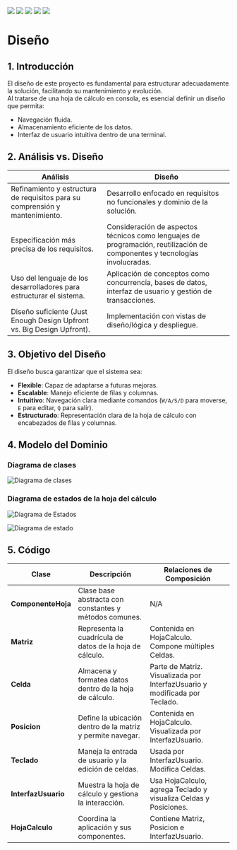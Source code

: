 [![](https://img.shields.io/badge/-Inicio-FFF?style=flat&logo=Emlakjet&logoColor=black)](/README.md) [![](https://img.shields.io/badge/-Entrega_1-FFF?style=flat&logo=openstreetmap&logoColor=black)](/documentos/entregas.d.md) [![](https://img.shields.io/badge/-Entrega_2-FFF?style=flat&logo=openstreetmap&logoColor=black)](/documentos/entregas.dM.md)  [![](https://img.shields.io/badge/-Entrega_3-FFF?style=flat&logo=openstreetmap&logoColor=black)](/documentos/entregas.dOO.md)  [![](https://img.shields.io/badge/-Entrega_4-FFF?style=flat&logo=openstreetmap&logoColor=black)]()


# Diseño

## 1. Introducción
El diseño de este proyecto es fundamental para estructurar adecuadamente la solución, facilitando su mantenimiento y evolución.  
Al tratarse de una hoja de cálculo en consola, es esencial definir un diseño que permita:  

- Navegación fluida.  
- Almacenamiento eficiente de los datos.  
- Interfaz de usuario intuitiva dentro de una terminal.  

## 2. Análisis vs. Diseño

| **Análisis** | **Diseño** |
|-------------|----------|
| Refinamiento y estructura de requisitos para su comprensión y mantenimiento. | Desarrollo enfocado en requisitos no funcionales y dominio de la solución. |
| Especificación más precisa de los requisitos. | Consideración de aspectos técnicos como lenguajes de programación, reutilización de componentes y tecnologías involucradas. |
| Uso del lenguaje de los desarrolladores para estructurar el sistema. | Aplicación de conceptos como concurrencia, bases de datos, interfaz de usuario y gestión de transacciones. |
| Diseño suficiente (Just Enough Design Upfront vs. Big Design Upfront). | Implementación con vistas de diseño/lógica y despliegue. |

## 3. Objetivo del Diseño
El diseño busca garantizar que el sistema sea:  

- **Flexible**: Capaz de adaptarse a futuras mejoras.  
- **Escalable**: Manejo eficiente de filas y columnas.  
- **Intuitivo**: Navegación clara mediante comandos (`W/A/S/D` para moverse, `E` para editar, `Q` para salir).  
- **Estructurado**: Representación clara de la hoja de cálculo con encabezados de filas y columnas.  

## 4. Modelo del Dominio

### Diagrama de clases

![Diagrama de clases](/images/modelosUML/DiagramaClases.svg)

### Diagrama de estados de la hoja del cálculo

![Diagrama de Estados](/images/modelosUML/DiagramaEstados.svg)

![Diagrama de estado](/images/modelosUML/FinalizarHojaCalculo.svg)

## 5. Código

| Clase               | Descripción | Relaciones de Composición |
|---------------------|-------------|---------------------------|
| **ComponenteHoja**  | Clase base abstracta con constantes y métodos comunes. | N/A |
| **Matriz**          | Representa la cuadrícula de datos de la hoja de cálculo. | Contenida en HojaCalculo. Compone múltiples Celdas. |
| **Celda**           | Almacena y formatea datos dentro de la hoja de cálculo. | Parte de Matriz. Visualizada por InterfazUsuario y modificada por Teclado. |
| **Posicion**        | Define la ubicación dentro de la matriz y permite navegar. | Contenida en HojaCalculo. Visualizada por InterfazUsuario. |
| **Teclado**         | Maneja la entrada de usuario y la edición de celdas. | Usada por InterfazUsuario. Modifica Celdas. |
| **InterfazUsuario** | Muestra la hoja de cálculo y gestiona la interacción. | Usa HojaCalculo, agrega Teclado y visualiza Celdas y Posiciones. |
| **HojaCalculo**     | Coordina la aplicación y sus componentes. | Contiene Matriz, Posicion e InterfazUsuario. |